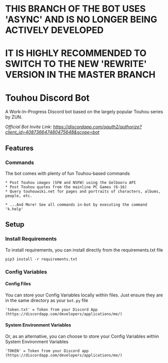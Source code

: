 # THIS BRANCH OF THE BOT USES 'ASYNC' AND IS NO LONGER BEING ACTIVELY DEVELOPED
# IT IS HIGHLY RECOMMENDED TO SWITCH TO THE NEW 'REWRITE' VERSION IN THE MASTER BRANCH

# Touhou Discord Bot
A Work-In-Progress Discord bot based on the largely popular Touhou series by ZUN.

*Official Bot Invite Link: https://discordapp.com/oauth2/authorize?client_id=408736647480475648&scope=bot*

## Features
### Commands
The bot comes with plenty of fun Touhou-based commands
```
* Post Touhou images (SFW and NSFW) using the Gelbooru API
* Post Touhou quotes from the mainline PC Games (6-16)
* Query touhouwiki.net for pages and portraits of characters, albums, people, etc.

* ...And More! See all commands in-bot by executing the command 'k.help'
```

## Setup
### Install Requirements
To install requirements, you can install directly from the requirements.txt file
```
pip3 install -r requirements.txt
```

### Config Variables
#### Config Files
You can store your Config Variables locally within files. Just ensure they are in the same directory as your ```bot.py``` file
```
'token.txt' = Token from your Discord App (https://discordapp.com/developers/applications/me/)
```

#### System Environment Variables
Or, as an alternative, you can choose to store your Config Variables within  System Environment Variables
```
'TOKEN' = Token from your Discord app (https://discordapp.com/developers/applications/me/)
```
